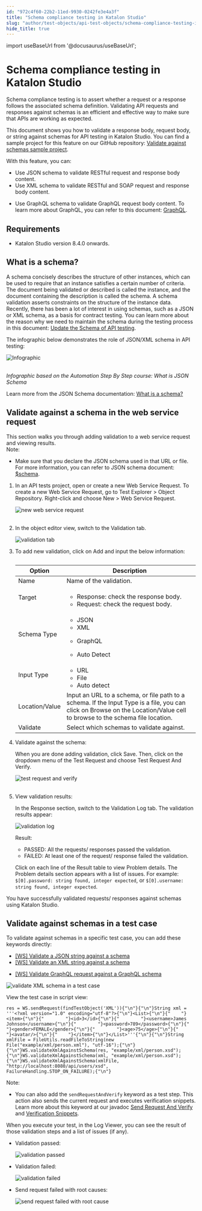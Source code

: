 ```yaml
---
id: "972c4f60-22b2-11ed-9930-0242fe3e4a3f"
title: "Schema compliance testing in Katalon Studio"
slug: "author/test-objects/api-test-objects/schema-compliance-testing-in-katalon-studio"
hide_title: true
---
```

import useBaseUrl from '@docusaurus/useBaseUrl';


# <a id="id" class="anchor_top_offset"/><a id="ariaid-title1" class="anchor_top_offset"/>Schema compliance testing in <span xmlns="http://www.w3.org/1999/xhtml" className="ph">Katalon Studio</span> 

<p xmlns="http://www.w3.org/1999/xhtml" className="p">Schema compliance testing is to assert whether a request or a response follows the associated schema definition. Validating API requests and responses against schemas is an efficient and effective way to make sure that APIs are working as expected.</p> 
<p xmlns="http://www.w3.org/1999/xhtml" className="p">This document shows you how to validate a response body, request body, or string against schemas for API testing in Katalon Studio. You can find a sample project for this feature on our GitHub repository: <a className="xref j-external-link" href="https://github.com/katalon-studio-samples/studio-schema-validation-example" target="_blank">Validate against schemas sample project</a>.</p> 
<p xmlns="http://www.w3.org/1999/xhtml" className="p">With this feature, you can:</p> 
<ul xmlns="http://www.w3.org/1999/xhtml" className="ul"><li className="li">Use JSON schema to validate RESTful request and response body content.</li><li className="li">Use XML schema to validate RESTful and SOAP request and response body content.</li><li className="li"><p className="p">Use GraphQL schema to validate GraphQL request body content. To learn more about GraphQL, you can refer to this document: <a className="xref" href="#">GraphQL</a>.</p></li></ul> 

## Requirements

<div xmlns="http://www.w3.org/1999/xhtml" className="p"><ul className="ul"><li className="li"><p className="p">Katalon Studio version 8.4.0 onwards.</p></li></ul></div>

## <a id="id_1" class="anchor_top_offset"/>What is a schema?

<p xmlns="http://www.w3.org/1999/xhtml" className="p">A schema concisely describes the structure of other instances, which can be used to require that an instance satisfies a certain number of criteria. The document being validated or described is called the instance, and the document containing the description is called the schema. A schema validation asserts constraints on the structure of the instance data. Recently, there has been a lot of interest in using schemas, such as a JSON or XML schema, as a basis for contract testing. You can learn more about the reason why we need to maintain the schema during the testing process in this document: <a className="xref" href="/author/introduction-to-test-authoring/introduction-to-api-testing-in-katalon-studio#id_22">Update the Schema of API testing</a>.</p> 
<p xmlns="http://www.w3.org/1999/xhtml" className="p">The infographic below demonstrates the role of JSON/XML schema in API testing:</p> 
<p xmlns="http://www.w3.org/1999/xhtml" className="p"><img className="image" src={useBaseUrl("https://github.com/katalon-studio/docs-images/raw/master/katalon-studio/docs/schema-validation/Validate-Format.png")} width={500} alt="Infographic" /><br /><br /></p> 
<p xmlns="http://www.w3.org/1999/xhtml" className="p"><em className="ph i">Infographic based on the Automation Step By Step course: What is JSON Schema</em></p> 
<p xmlns="http://www.w3.org/1999/xhtml" className="p">Learn more from the JSON Schema documentation: <a className="xref j-external-link" href="https://json-schema.org/understanding-json-schema/about.html#about" target="_blank">What is a schema?</a> </p> 

## <a id="id_2" class="anchor_top_offset"/>Validate against a schema in the web service request

<div xmlns="http://www.w3.org/1999/xhtml" className="p">This section walks you through adding validation to a web service request and viewing results.<div className="note note note_note"><span className="note__title">Note:</span> 
    <ul className="ul"><li className="li">
        <p className="p">Make sure that you declare the JSON schema used in that URL or file. For more information, you can refer to JSON schema document: <a className="xref j-external-link" href="https://json-schema.org/understanding-json-schema/reference/schema.html#schema" target="_blank">$schema</a>.</p>
      </li></ul>
  </div></div>
<ol xmlns="http://www.w3.org/1999/xhtml" className="ol"><li className="li">     <p className="p">In an API tests project, open or create a new <span className="ph uicontrol">Web Service Request</span>. To create a new <span className="ph uicontrol">Web Service Request</span>, go to <span className="ph uicontrol">Test Explorer</span> &gt; <span className="ph uicontrol">Object Repository</span>. Right-click and choose <span className="ph uicontrol">New</span> &gt; <span className="ph uicontrol">Web Service Request</span>.</p>     <p className="p"> <img className="image" src={useBaseUrl("https://github.com/katalon-studio/docs-images/raw/master/katalon-studio/docs/schema-validation/new-web-service-request.png")} width={500} alt="new web service request" /><br /><br />     </p>   </li><li className="li">     <p className="p">In the object editor view, switch to the <span className="ph uicontrol">Validation</span> tab.</p>     <p className="p"><img className="image" src={useBaseUrl("/9721c810-22b2-11ed-9930-0242fe3e4a3f.png")} alt="validation tab" />     </p>   </li><li className="li">     <p className="p">To add new validation, click on <span className="ph uicontrol">Add</span> and input the below information:</p>     <table className="table"><caption /><colgroup><col /><col /></colgroup><thead className="thead"><tr className><th className="entry anchor_top_offset" id="id_2__entry__1">Option</th><th className="entry anchor_top_offset" id="id_2__entry__2">Description</th></tr></thead><tbody className="tbody"><tr className><td className="entry" headers="id_2__entry__1 id_2__entry__2 ">Name</td><td className="entry" headers="id_2__entry__1 id_2__entry__2 ">Name of the validation.</td></tr><tr className><td className="entry" headers="id_2__entry__1 id_2__entry__2 ">Target</td><td className="entry" headers="id_2__entry__1 id_2__entry__2 ">             <ul className="ul"><li className="li">Response: check the response body.</li><li className="li">Request: check the request body.</li></ul>           </td></tr><tr className><td className="entry" headers="id_2__entry__1 id_2__entry__2 ">Schema Type</td><td className="entry" headers="id_2__entry__1 id_2__entry__2 ">             <ul className="ul"><li className="li">JSON</li><li className="li">XML</li><li className="li">                 <p className="p">GraphQL</p>               </li><li className="li">Auto Detect</li></ul>           </td></tr><tr className><td className="entry" headers="id_2__entry__1 id_2__entry__2 ">Input Type</td><td className="entry" headers="id_2__entry__1 id_2__entry__2 ">             <ul className="ul"><li className="li">URL</li><li className="li">File</li><li className="li">Auto detect</li></ul>           </td></tr><tr className><td className="entry" headers="id_2__entry__1 id_2__entry__2 ">Location/Value</td><td className="entry" headers="id_2__entry__1 id_2__entry__2 ">Input an URL to a schema, or file path to a schema. If the <span className="ph uicontrol">Input Type</span> is a file, you can click on <span className="ph uicontrol">Browse</span> on the <span className="ph uicontrol">Location/Value</span> cell to browse to the schema file location.</td></tr><tr className><td className="entry" headers="id_2__entry__1 id_2__entry__2 ">Validate</td><td className="entry" headers="id_2__entry__1 id_2__entry__2 ">Select which schemas to validate against.</td></tr></tbody></table>   </li><li className="li">     <p className="p">Validate against the schema:</p>     <p className="p">When you are done adding validation, click <span className="ph uicontrol">Save</span>. Then, click on the dropdown menu of the <span className="ph uicontrol">Test Request</span> and choose <span className="ph uicontrol">Test Request And Verify</span>.</p>     <p className="p"> <img className="image" src={useBaseUrl("https://github.com/katalon-studio/docs-images/raw/master/katalon-studio/docs/schema-validation/test-request-and-verify.png")} width={250} alt="test request and verify" /><br /><br />     </p>   </li><li className="li">     <p className="p">View validation results:</p>     <p className="p">In the <span className="ph uicontrol">Response</span> section, switch to the <span className="ph uicontrol">Validation Log</span> tab. The validation results appear:</p>     <p className="p"><img className="image" src={useBaseUrl("/9723eaf0-22b2-11ed-9930-0242fe3e4a3f.png")} alt="validation log" /></p>     <div className="p"> <span className="ph uicontrol">Result</span>: <ul className="ul"><li className="li"><span className="ph uicontrol">PASSED</span>: All the requests/ responses passed the validation.</li><li className="li"><span className="ph uicontrol">FAILED</span>: At least one of the request/ response failed the validation.</li></ul></div>     <p className="p">Click on each line of the <span className="ph uicontrol">Result</span> table to view <span className="ph uicontrol">Problem details</span>. The <span className="ph uicontrol">Problem details</span> section appears with a list of issues. For example: <code className="ph codeph">$[0].password: string found, integer expected</code>, or <code className="ph codeph">$[0].username: string found, integer expected</code>.</p>   </li></ol> 
<p xmlns="http://www.w3.org/1999/xhtml" className="p">You have successfully validated requests/ responses against schemas using Katalon Studio.</p> 

## <a id="id_3" class="anchor_top_offset"/>Validate against schemas in a test case

<p xmlns="http://www.w3.org/1999/xhtml" className="p">To validate against schemas in a specific test case, you can add these keywords directly:</p> 
<ul xmlns="http://www.w3.org/1999/xhtml" className="ul"><li className="li"><a className="xref" href="#">[WS] Validate a JSON string against a schema</a>   </li><li className="li"><a className="xref" href="#">[WS] Validate an XML string against a schema</a>   </li><li className="li">     <p className="p"><a className="xref" href="/author/keywords/keyword-description-in-katalon-studio/web-service-keywords/ws-validate-graphql-request-against-a-graphql-schema">[WS] Validate GraphQL request against a GraphQL schema</a></p>   </li></ul> 
<p xmlns="http://www.w3.org/1999/xhtml" className="p"><img className="image" src={useBaseUrl("/97299040-22b2-11ed-9930-0242fe3e4a3f.png")} alt="validate XML schema in a test case" /></p> 
<p xmlns="http://www.w3.org/1999/xhtml" className="p"> View the test case in script view: </p> 
<pre xmlns="http://www.w3.org/1999/xhtml" className="pre codeblock"><code>res = WS.sendRequest(findTestObject('XML')){"\n"}{"\n"}String xml = '''&lt;?xml version="1.0" encoding="utf-8"?&gt;{"\n"}&lt;List&gt;{"\n"}{"    "}&lt;item&gt;{"\n"}{"        "}&lt;id&gt;3&lt;/id&gt;{"\n"}{"        "}&lt;username&gt;James Johnson&lt;/username&gt;{"\n"}{"        "}&lt;password&gt;789&lt;/password&gt;{"\n"}{"        "}&lt;gender&gt;FEMALE&lt;/gender&gt;{"\n"}{"        "}&lt;age&gt;75&lt;/age&gt;{"\n"}{"        "}&lt;avatar/&gt;{"\n"}{"    "}&lt;/item&gt;{"\n"}&lt;/List&gt;'''{"\n"}{"\n"}String xmlFile = FileUtils.readFileToString(new File("example/xml/person.xml"), "utf-16");{"\n"}{"\n"}WS.validateXmlAgainstSchema(res, "example/xml/person.xsd");{"\n"}WS.validateXmlAgainstSchema(xml, "example/xml/person.xsd");{"\n"}WS.validateXmlAgainstSchema(xmlFile, "http://localhost:8080/api/users/xsd", FailureHandling.STOP_ON_FAILURE);{"\n"}</code></pre> 
<div xmlns="http://www.w3.org/1999/xhtml" className="note note note_note"><span className="note__title">Note:</span> 
  <ul className="ul"><li className="li">You can also add the <code className="ph codeph">sendRequestAndVerify</code> keyword as a test step. This action also sends the current request and executes verification snippets. Learn more about this keyword at our javadoc <a className="xref j-external-link" href="https://docs.katalon.com/javadoc/com/kms/katalon/core/webservice/keyword/builtin/SendRequestAndVerifyKeyword.html" target="_blank">Send Request And Verify</a> and <a className="xref" href="/author/test-objects/api-test-objects/verification-snippets-in-katalon-studio">Verification Snippets</a>.</li></ul>
</div>
<p xmlns="http://www.w3.org/1999/xhtml" className="p">When you execute your test, in the <span className="ph uicontrol">Log Viewer</span>, you can see the result of those validation steps and a list of issues (if any).</p> 
<ul xmlns="http://www.w3.org/1999/xhtml" className="ul"><li className="li">     <p className="p">Validation passed:</p>     <p className="p"><img className="image" src={useBaseUrl("/97287ed0-22b2-11ed-9930-0242fe3e4a3f.png")} alt="validation passed" />     </p>   </li><li className="li">     <p className="p">Validation failed:</p>     <p className="p"><img className="image" src={useBaseUrl("/97274650-22b2-11ed-9930-0242fe3e4a3f.png")} alt="validation failed" />     </p>   </li><li className="li">     <p className="p">Send request failed with root causes:</p>     <p className="p"><img className="image" src={useBaseUrl("/9725e6c0-22b2-11ed-9930-0242fe3e4a3f.png")} alt="send request failed with root cause" />     </p>   </li></ul> 
